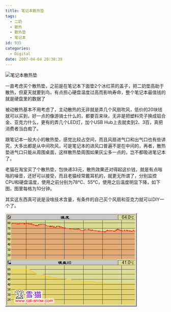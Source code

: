 ```yaml
---
title: 笔记本散热垫
tags:
  - 二奶
  - 散热
  - 散热垫
  - 笔记本
id: 935
categories:
  - Digital
date: 2007-04-04 20:38:39
---
```


![笔记本散热垫](/images/2007/04/04_12778.gif)

一直考虑买个散热垫，之前是在笔记本下面垫2个冰红茶的盖子，把二奶垫高助于散热，但夏天就要到鸟，有点担心硬盘温度过高而影响寿命，整个笔记本最值钱的就是硬盘里的数据了

被动散热基本不用考虑了，主动散热的无非就是弄几个风扇吹风，低价的20块钱就可以买到，好一点的像游骑士什么的，都要百来块，无非是把塑料壳子换成铝合金、亚克力什么，更有的弄几个LED灯，加个USB Hub上去就卖到2、3百，真把消费者当白痴了。

跟笔记本一般大小的散热垫，感觉比较占空间，而且风扇进气口和出气口也有些讲究，大多出都是从中间吹风，可是笔记本的进风口普遍不是在中间的，再者，散热垫进气口只能从周围桌面，这样散热垫周围如果灰尘多一点的，岂不都吸进笔记本了。

老猫在淘宝买了个散热垫，包快递33元，散热效果还对得起这价钱，就是有点嗡嗡的噪音，还好可以接受，而且老猫经常戴耳机的，就更无所谓了，分别监控CPU和硬盘温度，使用之前分别为78℃、55℃，使用之后温度明显下降，如下图，图里每格为10分钟。

其实这东西真可说是没啥技术含量，有条件的自己买个风扇和亚克力就可以DIY一个了。

![笔记本散热垫](/images/2007/04/04_200704051250177570_12753.gif)